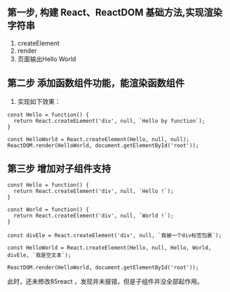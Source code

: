 
## 第一步, 构建 React、ReactDOM 基础方法,实现渲染字符串

1. createElement
2. render
3. 页面输出Hello World

## 第二步 添加函数组件功能，能渲染函数组件

1. 实现如下效果：
```
const Hello = function() {
  return React.createELement('div', null, `Hello by function`);
}

const HelloWorld = React.createElement(Hello, null, null);
ReactDOM.render(HelloWorld, document.getElementById('root'));
```

## 第三步 增加对子组件支持

```
const Hello = function() {
  return React.createElement('div', null, `Hello !`);
}

const World = function() {
  return React.createElement('div', null, `World !`);
}

const divEle = React.createElement('div', null, `我被一个div标签包裹`);

const HelloWorld = React.createElement(Hello, null, Hello, World, divEle, `我是空文本`);

ReactDOM.render(HelloWorld, document.getElementById('root'));
```
此时，还未修改85react ，发现并未报错，但是子组件并没全部起作用。
